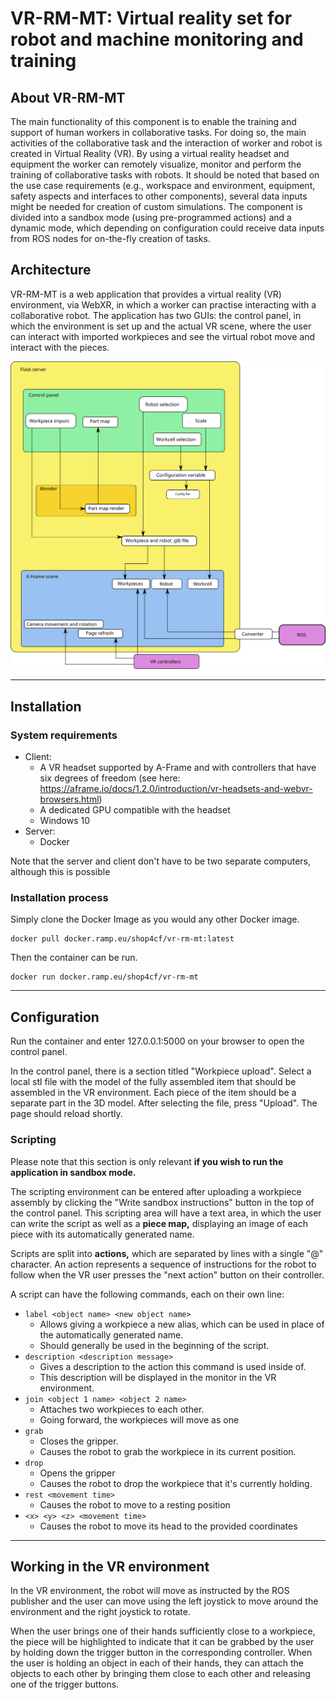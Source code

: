 # **VR-RM-MT: Virtual reality set for robot and machine monitoring and training** 

## About VR-RM-MT

The main functionality of this component is to enable the training and support of human workers in collaborative tasks. For doing so, the main activities of the collaborative task and the interaction of worker and robot is created in Virtual Reality (VR). By using a virtual reality headset and equipment the worker can remotely visualize, monitor and perform the training of collaborative tasks with robots.  It should be noted that based on the use case requirements (e.g., workspace and environment, equipment, safety aspects and interfaces to other components), several data inputs might be needed for creation of custom simulations. The component is divided into a sandbox mode (using pre-programmed actions) and a dynamic mode, which depending on configuration could receive data inputs from ROS nodes for on-the-fly creation of tasks.

## Architecture
VR-RM-MT is a web application
that provides a virtual reality
(VR) environment, via WebXR,
in which a worker can practise
interacting with a collaborative
robot.
The application has two GUIs:
the control panel, in which the
environment is set up and the
actual VR scene, where the user
can interact with imported
workpieces and see the virtual
robot move and interact with the
pieces.

![Diagram describing the program's architecture](Arch_diagram_dynamic_whitebg.svg)

---

## Installation
### System requirements
- Client:
    - A VR headset supported by A-Frame and with controllers that have
six degrees of freedom (see here:
https://aframe.io/docs/1.2.0/introduction/vr-headsets-and-webvr-browsers.html)
    - A dedicated GPU compatible with the headset
    - Windows 10
- Server:
    - Docker
  
Note that the server and client don't have to be two separate computers, although this is possible

### Installation process
Simply clone the Docker Image as you would any other Docker image.
```
docker pull docker.ramp.eu/shop4cf/vr-rm-mt:latest
```
Then the container can be run.
```
docker run docker.ramp.eu/shop4cf/vr-rm-mt
```

---

## Configuration
Run the container and enter 127.0.0.1:5000 on your browser to open the control panel.

In the control panel, there is a section titled "Workpiece upload". Select a local stl file with the model of the fully assembled item that should be assembled in the VR environment. Each piece of the item should be a separate part in the 3D model. After selecting the file, press "Upload". The page should reload shortly.

### Scripting
Please note that this section is only relevant __if you wish to run the application in sandbox mode.__

The scripting environment can be entered after uploading a workpiece assembly by clicking the "Write sandbox instructions" button in the top of the control panel. This scripting area will have a text area, in which the user can write the script as well as a __piece map,__ displaying an image of each piece with its automatically generated name.

Scripts are split into __actions,__ which are separated by lines with a single "@" character. An action represents a sequence of instructions for the robot to follow when the VR user presses the "next action" button on their controller.

A script can have the following commands, each on their own line:
- ``label <object name> <new object name>`` 
  - Allows giving a workpiece a new alias, which can be used in place of the automatically generated name.
  - Should generally be used in the beginning of the script.
- ``description <description message>``
  - Gives a description to the action this command is used inside of.
  - This description will be displayed in the monitor in the VR environment.
- ``join <object 1 name> <object 2 name>`` 
  - Attaches two workpieces to each other.
  - Going forward, the workpieces will move as one
- ``grab``
  - Closes the gripper.
  - Causes the robot to grab the workpiece in its current position.
- ``drop``
  - Opens the gripper
  - Causes the robot to drop the workpiece that it's currently holding.
- `rest <movement time>`
  - Causes the robot to move to a resting position
- `<x> <y> <z> <movement time>`
  - Causes the robot to move its head to the provided coordinates

---

## Working in the VR environment 
In the VR environment, the robot will move as instructed by the ROS publisher and the user can move using the left joystick to move around the environment and the right joystick to rotate. 

When the user brings one of their hands sufficiently close to a workpiece, the piece will be highlighted to indicate that it can be grabbed by the user by holding down the trigger button in the corresponding controller. When the user is holding an object in each of their hands, they can attach the objects to each other by bringing them close to each other and releasing one of the trigger buttons.